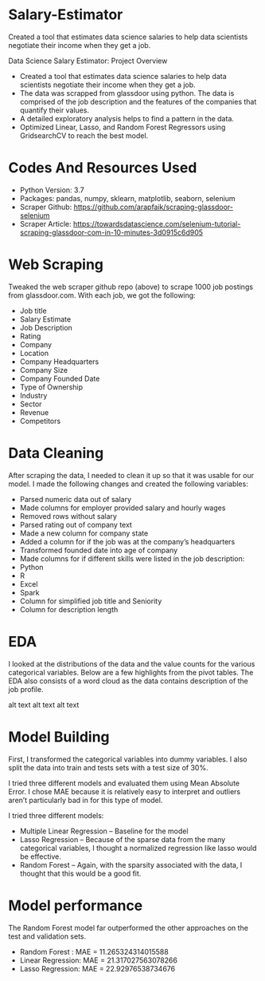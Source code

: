 # Salary-Estimator
Created a tool that estimates data science salaries to help data scientists negotiate their income when they get a job.

Data Science Salary Estimator: Project Overview

* Created a tool that estimates data science salaries to help data scientists negotiate their income when they get a job.
* The data was scrapped from glassdoor using python. The data is comprised of the job description and the features of the companies that quantify their values.
* A detailed exploratory analysis helps to find a pattern in the data.
* Optimized Linear, Lasso, and Random Forest Regressors using GridsearchCV to reach the best model.

# Codes And Resources Used
* Python Version: 3.7
* Packages: pandas, numpy, sklearn, matplotlib, seaborn, selenium
* Scraper Github: https://github.com/arapfaik/scraping-glassdoor-selenium
* Scraper Article: https://towardsdatascience.com/selenium-tutorial-scraping-glassdoor-com-in-10-minutes-3d0915c6d905


# Web Scraping

Tweaked the web scraper github repo (above) to scrape 1000 job postings from glassdoor.com. With each job, we got the following:

* Job title
* Salary Estimate
* Job Description
* Rating
* Company
* Location
* Company Headquarters
* Company Size
* Company Founded Date
* Type of Ownership
* Industry
* Sector
* Revenue
* Competitors

# Data Cleaning

After scraping the data, I needed to clean it up so that it was usable for our model. I made the following changes and created the following variables:

* Parsed numeric data out of salary
* Made columns for employer provided salary and hourly wages
* Removed rows without salary
* Parsed rating out of company text
* Made a new column for company state
* Added a column for if the job was at the company’s headquarters
* Transformed founded date into age of company
* Made columns for if different skills were listed in the job description:
* Python
* R
* Excel
* Spark
* Column for simplified job title and Seniority
* Column for description length

# EDA

I looked at the distributions of the data and the value counts for the various categorical variables. Below are a few highlights from the pivot tables. The EDA also consists of a word cloud as the data contains description of the job profile. 

alt text alt text alt text

# Model Building

First, I transformed the categorical variables into dummy variables. I also split the data into train and tests sets with a test size of 30%.

I tried three different models and evaluated them using Mean Absolute Error. I chose MAE because it is relatively easy to interpret and outliers aren’t particularly bad in for this type of model.

I tried three different models:

* Multiple Linear Regression – Baseline for the model
* Lasso Regression – Because of the sparse data from the many categorical variables, I thought a normalized regression like lasso would be effective.
* Random Forest – Again, with the sparsity associated with the data, I thought that this would be a good fit.

# Model performance

The Random Forest model far outperformed the other approaches on the test and validation sets.
 

* Random Forest : MAE = 11.265324314015588
* Linear Regression: MAE = 21.317027563078266 
* Lasso Regression: MAE = 22.92976538734676
